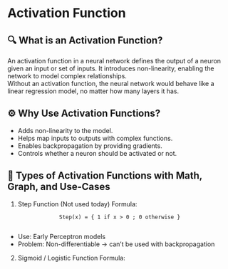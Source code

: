 # Activation Function
##  🔍 What is an Activation Function?
An activation function in a neural network defines the output of a neuron given an input or set of inputs. It introduces non-linearity, enabling the network to model complex relationships. <br>
Without an activation function, the neural network would behave like a linear regression model, no matter how many layers it has.

##  ⚙️ Why Use Activation Functions?
-   Adds non-linearity to the model. <br>
-   Helps map inputs to outputs with complex functions. <br>
-   Enables backpropagation by providing gradients. <br>
-   Controls whether a neuron should be activated or not. <br>

##  🧮 Types of Activation Functions with Math, Graph, and Use-Cases
1. Step Function (Not used today)
Formula:
<div>
    <div align='center'>
        <code>Step(x) = { 1 if x &gt; 0 ; 0 otherwise }<br><br></code>
    </div>
</div>

-   Use: Early Perceptron models <br>
-   Problem: Non-differentiable → can’t be used with backpropagation <br>

2. Sigmoid / Logistic Function
Formula: